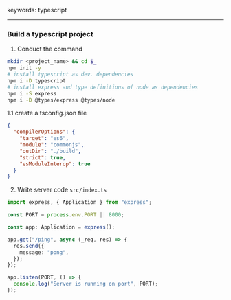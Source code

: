 keywords: typescript

---
### Build a typescript project
1. Conduct the command 
```sh
mkdir <project_name> && cd $_
npm init -y
# install typescript as dev. dependencies
npm i -D typescript
# install express and type definitions of node as dependencies
npm i -S express
npm i -D @types/express @types/node
```

1.1 create a tsconfig.json file
```json
{
  "compilerOptions": {
    "target": "es6",
    "module": "commonjs",
    "outDir": "./build",
    "strict": true,
    "esModuleInterop": true
  }
}
```

2. Write server code
`src/index.ts`
```typescript
import express, { Application } from "express";

const PORT = process.env.PORT || 8000;

const app: Application = express();

app.get("/ping", async (_req, res) => {
  res.send({
    message: "pong",
  });
});

app.listen(PORT, () => {
  console.log("Server is running on port", PORT);
});
```
